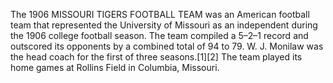 The 1906 MISSOURI TIGERS FOOTBALL TEAM was an American football team that represented the University of Missouri as an independent during the 1906 college football season. The team compiled a 5–2–1 record and outscored its opponents by a combined total of 94 to 79. W. J. Monilaw was the head coach for the first of three seasons.[1][2] The team played its home games at Rollins Field in Columbia, Missouri.
